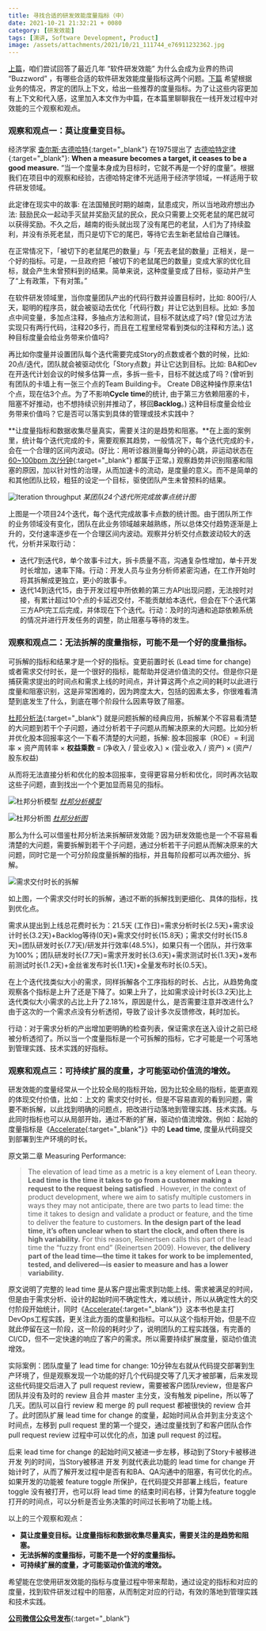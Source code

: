```yaml
---
title: 寻找合适的研发效能度量指标（中）
date: 2021-10-21 21:32:21 + 0080
category: [研发效能]
tags: [演讲, Software Development, Product]
image: /assets/attachments/2021/10/21_111744_e76911232362.jpg
---
```


[上篇](/posts/finding-the-right-performance-metrics-one/)，咱们尝试回答了最近几年 “软件研发效能” 为什么会成为业界的热词 “Buzzword” ，有哪些合适的软件研发效能度量指标这两个问题。[下篇](/posts/finding-the-right-performance-metrics-three/) 希望根据业务的情况，界定的团队上下文，给出一些推荐的度量指标。为了让这些内容更加有上下文和代入感，这里加入本文作为中篇，在本篇里聊聊我在一线开发过程中对效能的三个观察和观点。

### 观察和观点一：莫让度量变目标。

经济学家 [查尔斯·古德哈特](https://zh.wikipedia.org/wiki/%E6%9F%A5%E5%B0%94%E6%96%AF%C2%B7%E5%8F%A4%E5%BE%B7%E5%93%88%E7%89%B9){:target="_blank"} 在1975提出了 [古德哈特定律](https://zh.wikipedia.org/wiki/%E5%8F%A4%E5%BE%B7%E5%93%88%E7%89%B9%E5%AE%9A%E5%BE%8B){:target="_blank"}: **When a measure becomes a target, it ceases to be a good measure.**  “当一个度量本身成为目标时，它就不再是一个好的度量”。根据我们在项目中的观察和经验，古德哈特定律不光适用于经济学领域，一样适用于软件研发领域。

此定律在现实中的故事: 在法国殖民时期的越南，鼠患成灾，所以当地政府想出办法: 鼓励民众一起动手灭鼠并奖励灭鼠的民众，民众只需要上交死老鼠的尾巴就可以获得奖励。不久之后，越南的街头就出现了没有尾巴的老鼠，人们为了持续盈利，并没有杀死老鼠，而只是切下它的尾巴，等待它去生新老鼠给自己赚钱。

在正常情况下，「被切下的老鼠尾巴的数量」与「死去老鼠的数量」正相关，是一个好的指标。可是，一旦政府把「被切下的老鼠尾巴的数量」变成大家的优化目标，就会产生未曾预料到的结果。简单来说，这种度量变成了目标，驱动并产生了“上有政策，下有对策。”

在软件研发领域里，当你度量团队产出的代码行数并设置目标时，比如: 800行/人天，聪明的程序员，就会被驱动去优化「代码行数」并让它达到目标。比如: 多加点中间变量，多加点注释，多抽点方法和测试，目标不就达成了吗? (曾见过方法实现只有两行代码，注释20多行，而且在工程里经常看到类似的注释和方法。) 这种目标度量会给业务带来价值吗?

再比如你度量并设置团队每个迭代需要完成Story的点数或者个数的时候，比如: 20点/迭代，团队就会被驱动优化「Story点数」并让它达到目标。比如: BA和Dev在开迭代计划会议的时候多估算一点，多拆一些卡，目标不就达成了吗？(曾听到有团队的卡墙上有一张三个点的Team Building卡。 Create DB这种操作原来估1个点，现在估3个点。为了不影响**Cycle time**的统计, 由于第三方依赖阻塞的卡，阻塞不好推动，也不想持续识别并推动了，移回**Backlog**。) 这种目标度量会给业务带来价值吗？它是否可以落实到具体的管理或技术实践中？

**让度量指标和数据收集尽量真实，需要关注的是趋势和阻塞。**在上面的案例里，统计每个迭代完成的卡，需要观察其趋势，一般情况下，每个迭代完成的卡，会在一个合理的区间内波动。(好比：用听诊器测量每分钟的心跳，非运动状态在 [60~100bpm 次/分钟](https://zh.wikipedia.org/wiki/%E5%BF%83%E7%8E%87){:target="_blank"} 都属于正常。) 观察趋势并识别阻塞和阻塞的原因，加以针对性的治理，从而加速卡的流动，是度量的意义。而不是简单的和其他团队比较，粗狂的设定一个目标，驱使团队产生未曾预料的结果。

![Iteration throughput](/assets/attachments/2021/10/21_114934_431764064083.webp)
_某团队24个迭代所完成故事点统计图_

上图是一个项目24个迭代，每个迭代完成故事卡点数的统计图。由于团队所工作的业务领域没有变化，团队在此业务领域越来越熟练，所以总体交付趋势逐渐是上升的，交付速率逐步在一个合理区间内波动。观察并分析交付点数波动较大的迭代，分析并采取行动：

* 迭代7到迭代8，单个故事卡过大，拆卡质量不高，沟通复杂性增加，单卡开发时长增加，速率下降。行动：开发人员与业务分析师紧密沟通，在工作开始时将其拆解成更独立，更小的故事卡。
* 迭代14到迭代15，由于开发过程中所依赖的第三方API出现问题，无法按时对接，有累计超过10个点的卡延迟交付，不能贡献给本迭代，但会在下个迭代第三方API完工后完成，并体现在下个迭代。行动：及时的沟通和追踪依赖系统的情况并进行开发任务的调整，防止阻塞与等待的发生。

### 观察和观点二：无法拆解的度量指标，可能不是一个好的度量指标。

可拆解的指标和结果才是一个好的指标。变更前置时长 (Lead time for change) 或者需求交付时长，是一个很好的指标，能帮助并促进价值流的交付。但是你只是捕获需求提出的时间点和需求上线的时间点，并计算这两个点之间的耗时以此进行度量和阻塞识别，这是非常困难的，因为跨度太大，包括的因素太多，你很难看清楚到底发生了什么，到底在哪个阶段什么因素导致了阻塞。

[杜邦分析法](https://en.wikipedia.org/wiki/DuPont_analysis){:target="_blank"} 就是问题拆解的经典应用，拆解某个不容易看清楚的大问题到若干个子问题，通过分析若干子问题从而解决原来的大问题。比如分析并优化股本回报率这个一下看不清楚的大问题，拆解: 股本回报率（ROE）= 利润率 × 资产周转率 × **权益乘数** = (净收入 / 营业收入) × (营业收入 / 资产) × (资产/ 股东权益)

从而将无法直接分析和优化的股本回报率，变得更容易分析和优化，同时再次钻取这些子问题，直到找出一个个更加显而易见的指标。

![杜邦分析模型](/assets/attachments/2021/10/21_115352_e1426403d20.webp)
_[杜邦分析模型](https://en.wikipedia.org/wiki/DuPont_analysis)_

![杜邦分析图](/assets/attachments/2021/10/21_115352_f3234dfspt10.webp)
_[杜邦分析图](https://wiki.mbalib.com/wiki/%E6%9D%9C%E9%82%A6%E5%88%86%E6%9E%90%E5%9B%BE)_

那么为什么可以借鉴杜邦分析法来拆解研发效能？因为研发效能也是一个不容易看清楚的大问题，需要拆解到若干个子问题，通过分析若干子问题从而解决原来的大问题，同时它是一个可分阶段度量拆解的指标，并且每阶段都可以再次细分、拆解。

![需求交付时长的拆解](/assets/attachments/2021/10/21_115945_a2e6sc2274.png)

如上图，一个需求交付时长的拆解，通过不断的拆解找到更细化、具体的指标，找到优化点。

需求从提出到上线总花费时长为：21.5天 (工作日)=需求分析时长(2.5天)+需求设计时长(3.2天)+Backlog等待(0天)+需求交付时长(15.8天)；需求交付时长(15.8天)=团队研发时长(7.7天)/研发并行效率(48.5%)，如果只有一个团队，并行效率为100%；团队研发时长(7.7天)=需求开发时长(3.6天)+需求测试时长(1.3天)+发布前测试时长(1.2天)+金丝雀发布时长(1.1天)+全量发布时长(0.5天)。

在上个迭代找类似大小的需求，同样拆解各个工序指标的时长、占比，从趋势角度观察各个指标是上升了还是下降了。如果上升了，比如需求设计时长(3.2天)比上迭代类似大小需求的占比上升了2.18%，原因是什么，是否需要注意并改进什么? 由于这次的一个需求点没有分析透彻，导致了设计多次反馈修改，耗时加长。

行动：对于需求分析的产出增加更明确的检查列表，保证需求在送入设计之前已经被分析透彻了。所以当一个度量指标是一个可拆解的指标，它才可能是一个可落地到管理实践、技术实践的好指标。

### 观察和观点三：可持续扩展的度量，才可能驱动价值流的增效。

研发效能的度量经常从一个比较全局的指标开始，因为比较全局的指标，能更直观的体现交付价值，比如：上文的 需求交付时长，但是不容易直观的看到问题，需要不断拆解，以此找到明确的问题点，把改进行动落地到管理实践、技术实践。与此同时指标也可以从局部开始，通过不断的扩展，驱动价值流增效。例如：起始的度量指标是《[Accelerate](https://www.amazon.com/Accelerate-Software-Performing-Technology-Organizations/dp/1942788339){:target="_blank"}》中的 **Lead time**, 度量从代码提交到部署到生产环境的时长。

原文第二章 Measuring Performance:
>The elevation of lead time as a metric is a key element of Lean theory. **Lead time is the time it takes to go from a customer making a request to the request being satisfied** . However, in the context of product development, where we aim to satisfy multiple customers in ways they may not anticipate, there are two parts to lead time: the time it takes to design and validate a product or feature, and the time to deliver the feature to customers. **In the design part of the lead time, it’s often unclear when to start the clock, and often there is high variability.** For this reason, Reinertsen calls this part of the lead time the “fuzzy front end” (Reinertsen 2009). However, **the delivery part of the lead time—the time it takes for work to be implemented, tested, and delivered—is easier to measure and has a lower variability.** 

原文说明了完整的 lead time 是从客户提出需求到功能上线、需求被满足的时间，但是由于需求分析、设计的起始时间不确定性大，难以统计，所以从确定性大的交付阶段开始统计，同时《[Accelerate](https://www.amazon.com/Accelerate-Software-Performing-Technology-Organizations/dp/1942788339){:target="_blank"}》这本书也是主打DevOps工程实践，更关注此方面的度量和指标。可以从这个指标开始，但是不应就此停留在这一阶段，这一阶段的耗时少了，说明团队的工程实践强，有完善的CI/CD，但不一定快速的响应了客户的需求。所以需要持续扩展度量，驱动价值流增效。

实际案例：团队度量了 lead time for change: 10分钟左右就从代码提交部署到生产环境了，但是观察发现一个功能的好几个代码提交等了几天才被部署，后来发现这些代码提交后进入了 pull request review，需要被客户团队review，但是客户团队并没有及时的 review 且合并 master 主分支，没有触发 pipeline，所以等了几天。团队可以自行 review 和 merge 的 pull request 都被很快的 review 合并了。此时团队扩展 lead time for change 的度量，起始时间从合并到主分支这个时间点，左移到 pull request 里的第一个提交，通过度量找到了和客户团队合作 pull request review 过程中可以优化的点，加速 pull request 的过程。

后来 lead time for change 的起始时间又被进一步左移，移动到了Story卡被移进 开发 列的时间，当Story被移进 开发 列就代表此功能的 lead time for change 开始计时了，从而了解开发过程中是否有和BA、QA沟通中的阻塞，有可优化的点。如果开发的功能被 feature toggle 所保护，在代码提交并部署上线后，feature toggle 没有被打开，也可以将 lead time 的结束时间右移，计算为feature toggle打开的时间点，可以分析是否业务决策的时间过长影响了功能上线。

以上的三个观察和观点：
* **莫让度量变目标。让度量指标和数据收集尽量真实，需要关注的是趋势和阻塞。**
* **无法拆解的度量指标，可能不是一个好的度量指标。**
* **可持续扩展的度量，才可能驱动价值流的增效。**

希望能在您使用研发效能的指标与度量过程中带来帮助，通过设定的指标和对应的度量，找到软件研发过程中的阻塞，从而制定对应的行动，有效的落地到管理实践和技术实践。

[**公司微信公众号发布**](https://mp.weixin.qq.com/s/QyiauXmHjf8AMxoZDmgCJw){:target="_blank"}
